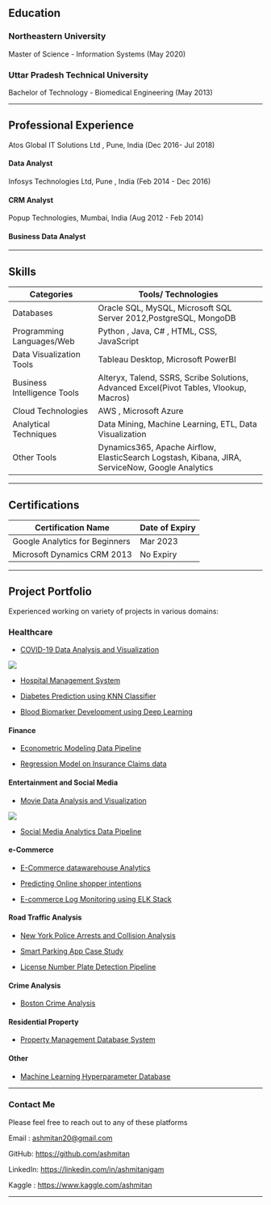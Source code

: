 ## Education

### Northeastern University
Master of Science - Information Systems  (May 2020)

### Uttar Pradesh Technical University
Bachelor of Technology - Biomedical Engineering (May 2013)

---

## Professional Experience
Atos Global IT Solutions Ltd , Pune, India  (Dec 2016- Jul 2018)
#### Data Analyst 

Infosys Technologies Ltd, Pune , India (Feb 2014 - Dec 2016)
#### CRM Analyst

Popup Technologies, Mumbai, India (Aug 2012 - Feb 2014)
#### Business Data Analyst

---

## Skills 

Categories | Tools/ Technologies
------------ | -------------
Databases | Oracle SQL, MySQL, Microsoft SQL Server 2012,PostgreSQL, MongoDB
Programming Languages/Web | Python , Java, C# , HTML, CSS, JavaScript
Data Visualization Tools |  Tableau Desktop, Microsoft PowerBI
Business Intelligence Tools| Alteryx, Talend, SSRS, Scribe Solutions, Advanced Excel(Pivot Tables, Vlookup, Macros)
Cloud Technologies |         AWS , Microsoft Azure
Analytical Techniques |      Data Mining, Machine Learning, ETL, Data Visualization
Other Tools | Dynamics365, Apache Airflow, ElasticSearch Logstash, Kibana, JIRA, ServiceNow, Google Analytics

---

## Certifications

Certification Name | Date of Expiry
------------ | -------------
Google Analytics for Beginners | Mar 2023
Microsoft Dynamics CRM 2013 | No Expiry

---

## Project Portfolio 
Experienced working on variety of projects in various domains:

### Healthcare

- [COVID-19 Data Analysis and Visualization](https://github.com/ashmitan/Data-Analysis-and-Visualization/tree/master/COVID-19%20Analysis)
<img src="images/dummy_thumbnail.jpg?raw=true"/>

- [Hospital Management System](https://github.com/ashmitan/Hospital-Management-System)

- [Diabetes Prediction using KNN Classifier](https://github.com/ashmitan/Data-Science-Projects/blob/master/ADS_Assignment3.ipynb)

- [Blood Biomarker Development using Deep Learning](https://github.com/ashmitan/Adv-in-Data-Science-Final-Project)

#### Finance
- [Econometric Modeling Data Pipeline](https://github.com/ashmitan/BuildingDataMLPipelines/tree/master/Time%20Series%20Financial%20Models)

- [Regression Model on Insurance Claims data](http://example.com/)

#### Entertainment and Social Media

- [Movie Data Analysis and Visualization](https://github.com/ashmitan/IMDB-Analysis)
<img src="images/dummy_thumbnail.jpg?raw=true"/>

- [Social Media Analytics Data Pipeline](https://github.com/ashmitan/BuildingDataMLPipelines/tree/master/Social%20Media%20Analytics%20Pipeline)

#### e-Commerce

- [E-Commerce datawarehouse Analytics](https://github.com/ashmitan/Retail-DatawareHouse-Analytics)

- [Predicting Online shopper intentions](https://github.com/ashmitan/Data-Science-Projects/tree/master/Assignment2)

- [E-commerce Log Monitoring using ELK Stack](http://example.com/)

#### Road Traffic Analysis 

- [New York Police Arrests and Collision Analysis](https://github.com/ashmitan/NewYorkPoliceArrestsAnalysis)

- [Smart Parking App Case Study](http://example.com/)

- [License Number Plate Detection Pipeline](https://github.com/ashmitan/BuildingDataMLPipelines/tree/master/License%20Number%20Plate%20Detection%20Pipeline)

#### Crime Analysis

- [Boston Crime Analysis](https://github.com/ashmitan/Data-Analysis-and-Visualization/tree/master/Boston%20Crime%20Analysis%20and%20Statistics)

#### Residential Property
- [Property Management Database System](https://github.com/ashmitan/Rental-Database-Project)

#### Other

- [Machine Learning Hyperparameter Database](https://github.com/ashmitan/Hyperparameter-Database)

---

### Contact Me
Please feel free to reach out to any of these platforms 

Email : ashmitan20@gmail.com

GitHub: https://github.com/ashmitan

LinkedIn: https://linkedin.com/in/ashmitanigam

Kaggle : https://www.kaggle.com/ashmitan

 
-----
